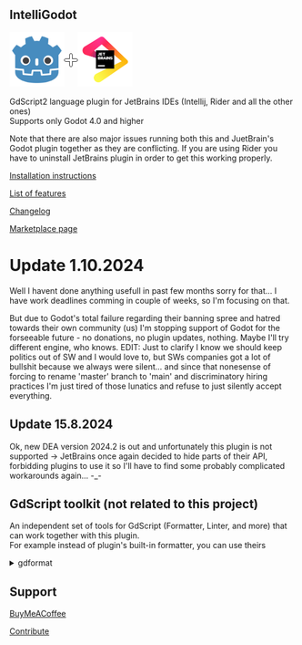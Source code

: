 ## IntelliGodot

<div style="display: flex; align-items: center;">
    <a href="https://godotengine.org">
        <img src="screens/godot.svg" alt="JetBrains" width="96">
    </a>
    <img src="screens/plus.png">
    <a href="https://www.jetbrains.com" data-ui-trademark="Copyright © 2000-2023 JetBrains s.r.o. JetBrains and the JetBrains logo are registered trademarks of JetBrains s.r.o.">
        <img src="screens/jb_beam.svg" alt="Godot" width="96">
    </a>
</div>

GdScript2 language plugin for JetBrains IDEs (Intellij, Rider and all the other ones)  
Supports only Godot 4.0 and higher

Note that there are also major issues running both this and JuetBrain's Godot plugin together as they are conflicting. If you are using Rider you have to uninstall JetBrains plugin in order to get this working properly.

[Installation instructions](documentation%2Finstallation.md)

[List of features](documentation%2Ffeatures%2Ffeatures.md)

[Changelog](CHANGELOG.md)

[Marketplace page](https://plugins.jetbrains.com/plugin/20123-gdscript)

# Update 1.10.2024

Well I havent done anything usefull in past few months sorry for that... I have work deadlines comming in couple of weeks, so I'm focusing on that.

But due to Godot's total failure regarding their banning spree and hatred towards their own community (us) I'm stopping support of Godot for the forseeable future - no donations, no plugin updates, nothing. Maybe I'll try different engine, who knows.
EDIT: Just to clarify I know we should keep politics out of SW and I would love to, but SWs companies got a lot of bullshit because we always were silent... and since that nonesense of forcing to rename 'master' branch to 'main' and discriminatory hiring practices I'm just tired of those lunatics and refuse to just silently accept everything.

## Update 15.8.2024

Ok, new DEA version 2024.2 is out and unfortunately this plugin is not supported -> JetBrains once again decided to hide parts of their API, forbidding plugins to use it so I'll have to find some probably complicated workarounds again... -_-

## GdScript toolkit (not related to this project)

An independent set of tools for GdScript (Formatter, Linter, and more) that can work together with this plugin.  
For example instead of plugin's built-in formatter, you can use theirs 
<details>
    <summary>gdformat</summary>

- Install by their own tutorial
- Add File Watcher `Settings -> Tools -> File Watchers`
- File type: `GdScript language file`
- Scope: `Project files`
- Program: `/home/{username}/.local/bin/gdformat`
- Arguments: `-l 160 $FilePath$`
- Output paths to refresh: `$FilePath$`
- Enable Auto-save edited files to trigger the watcher
- Thanks to @e.sirkova for mentioning it.
</details>

## Support

[BuyMeACoffee](https://www.buymeacoffee.com/iceexplosive)

[Contribute](CONTRIBUTING.md)
